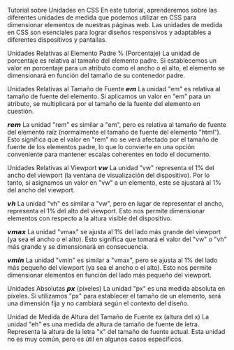 Tutorial sobre Unidades en CSS
En este tutorial, aprenderemos sobre las diferentes unidades de medida que podemos utilizar en CSS para dimensionar elementos de nuestras páginas web. Las unidades de medida en CSS son esenciales para lograr diseños responsivos y adaptables a diferentes dispositivos y pantallas.

Unidades Relativas al Elemento Padre
% (Porcentaje)
La unidad de porcentaje es relativa al tamaño del elemento padre. Si establecemos un valor en porcentaje para un atributo como el ancho o el alto, el elemento se dimensionará en función del tamaño de su contenedor padre.

Unidades Relativas al Tamaño de Fuente
𝙚𝙢
La unidad "em" es relativa al tamaño de fuente del elemento. Si aplicamos un valor en "em" para un atributo, se multiplicará por el tamaño de la fuente del elemento en cuestión.

𝙧𝙚𝙢
La unidad "rem" es similar a "em", pero es relativa al tamaño de fuente del elemento raíz (normalmente el tamaño de fuente del elemento "html"). Esto significa que el valor en "rem" no se verá afectado por el tamaño de fuente de los elementos padre, lo que lo convierte en una opción conveniente para mantener escalas coherentes en todo el documento.

Unidades Relativas al Viewport
𝙫𝙬
La unidad "vw" representa el 1% del ancho del viewport (la ventana de visualización del dispositivo). Por lo tanto, si asignamos un valor en "vw" a un elemento, este se ajustará al 1% del ancho del viewport.

𝙫𝙝
La unidad "vh" es similar a "vw", pero en lugar de representar el ancho, representa el 1% del alto del viewport. Esto nos permite dimensionar elementos con respecto a la altura visible del dispositivo.

𝙫𝙢𝙖𝙭
La unidad "vmax" se ajusta al 1% del lado más grande del viewport (ya sea el ancho o el alto). Esto significa que tomará el valor del "vw" o "vh" más grande y se dimensionará en consecuencia.

𝙫𝙢𝙞𝙣
La unidad "vmin" es similar a "vmax", pero se ajusta al 1% del lado más pequeño del viewport (ya sea el ancho o el alto). Esto nos permite dimensionar elementos en función del lado más pequeño del viewport.

Unidades Absolutas
𝙥𝙭 (píxeles)
La unidad "px" es una medida absoluta en píxeles. Si utilizamos "px" para establecer el tamaño de un elemento, será una dimensión fija y no cambiará según el contexto del diseño.

Unidad de Medida de Altura del Tamaño de Fuente
ex (altura del x)
La unidad "eh" es una medida de altura de tamaño de fuente de letra. Representa la altura de la letra "x" del tamaño de fuente actual. Esta unidad no es muy común, pero es útil en algunos casos específicos.
